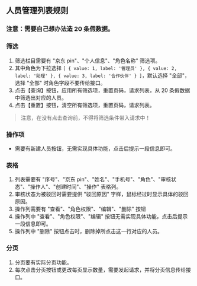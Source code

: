 ## 人员管理列表规则

### 注意：需要自己想办法造 20 条假数据。

### 筛选

1. 筛选栏目需要有 "京东 pin"、"个人信息"、"角色名称" 筛选项。
2. 其中角色为下拉选择 `[ { value: 1, label: '管理员' }, { value: 2, label: '助理' }, { value: 3, label: '合作伙伴' } ]`，默认选择 "全部"，选择 "全部" 时角色字段不要传给接口。
3. 点击【查询】按钮，应用所有筛选项，重置页码，请求列表，从 20 条假数据中筛选出对应的人员。
4. 点击【重置】按钮，清空所有筛选项，重置页码，请求列表。

> 注意，在没有点击查询前，不得将筛选条件带入请求中！

### 操作项

- 需要有新建人员按钮，无需实现具体功能，点击后提示一段信息即可。

### 表格

1. 列表需要有 "序号"、"京东 pin"、"姓名"、"手机号"、"角色"、"审核状态"、"操作人"、"创建时间"、"操作" 表格列。
2. 审核状态为被驳回时需要提供 "驳回原因" 字样，鼠标经过时显示具体的驳回原因。
3. 操作列需要有 "查看"、"角色权限"、"编辑"、"删除" 按钮
4. 操作列中 "查看"、"角色权限"、"编辑" 按钮无需实现具体功能，点击后提示一段信息即可。
5. 操作列中 "删除" 按钮点击时，删除掉所点击这一行对应的人员。

### 分页

1. 分页要有实际分页功能。
2. 每次点击分页按钮或更改每页显示数量，需要发起请求，并将分页信息传给接口。
